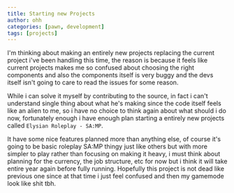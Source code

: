 ```yaml
---
title: Starting new Projects
author: ohh
categories: [pawn, development]
tags: [projects]
---
```


I'm thinking about making an entirely new projects replacing the current project i've been handling this time, the reason is because it feels like current projects makes me so confused about choosing the right components and also the components itself is very buggy and the devs itself isn't going to care to read the issues for some reason.

While i can solve it myself by contributing to the source, in fact i can't understand single thing about what he's making since the code itself feels like an alien to me, so i have no choice to think again about what should i do now, fortunately enough i have enough plan starting a entirely new projects called `Elysian Roleplay - SA:MP`.

It have some nice features planned more than anything else, of course it's going to be basic roleplay SA:MP thingy just like others but with more simpler to play rather than focusing on making it heavy, i must think about planning for the currency, the job structure, etc for now but i think it will take entire year again before fully running. Hopefully this project is not dead like previous one since at that time i just feel confused and then my gamemode look like shit tbh.

